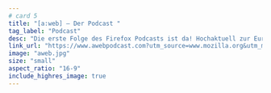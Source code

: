 ```yaml
---
# card 5
title: "[a:web] – Der Podcast "
tag_label: "Podcast"
desc: "Die erste Folge des Firefox Podcasts ist da! Hochaktuell zur Europawahl: Das Web wählt mit – Wie stark werden Wahlen online beeinflusst?"
link_url: "https://www.awebpodcast.com?utm_source=www.mozilla.org&utm_medium=referral&utm_campaign=election&utm_content=card"
image: "aweb.jpg"
size: "small"
aspect_ratio: "16-9"
include_highres_image: true
---
```

